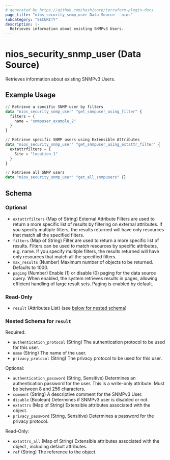 ```yaml
---
# generated by https://github.com/hashicorp/terraform-plugin-docs
page_title: "nios_security_snmp_user Data Source - nios"
subcategory: "SECURITY"
description: |-
  Retrieves information about existing SNMPv3 Users.
---
```


# nios_security_snmp_user (Data Source)

Retrieves information about existing SNMPv3 Users.

## Example Usage

```terraform
// Retrieve a specific SNMP user by filters
data "nios_security_snmp_user" "get_snmpuser_using_filter" {
  filters = {
    name = "snmpuser_example_2"
  }
}

// Retrieve specific SNMP users using Extensible Attributes
data "nios_security_snmp_user" "get_snmpuser_using_extattr_filter" {
  extattrfilters = {
    Site = "location-1"
  }
}

// Retrieve all SNMP users
data "nios_security_snmp_user" "get_all_snmpusers" {}
```

<!-- schema generated by tfplugindocs -->
## Schema

### Optional

- `extattrfilters` (Map of String) External Attribute Filters are used to return a more specific list of results by filtering on external attributes. If you specify multiple filters, the results returned will have only resources that match all the specified filters.
- `filters` (Map of String) Filter are used to return a more specific list of results. Filters can be used to match resources by specific attributes, e.g. name. If you specify multiple filters, the results returned will have only resources that match all the specified filters.
- `max_results` (Number) Maximum number of objects to be returned. Defaults to 1000.
- `paging` (Number) Enable (1) or disable (0) paging for the data source query. When enabled, the system retrieves results in pages, allowing efficient handling of large result sets. Paging is enabled by default.

### Read-Only

- `result` (Attributes List) (see [below for nested schema](#nestedatt--result))

<a id="nestedatt--result"></a>
### Nested Schema for `result`

Required:

- `authentication_protocol` (String) The authentication protocol to be used for this user.
- `name` (String) The name of the user.
- `privacy_protocol` (String) The privacy protocol to be used for this user.

Optional:

- `authentication_password` (String, Sensitive) Determines an authentication password for the user. This is a write-only attribute. Must be between 8 and 256 characters.
- `comment` (String) A descriptive comment for the SNMPv3 User.
- `disable` (Boolean) Determines if SNMPv3 user is disabled or not.
- `extattrs` (Map of String) Extensible attributes associated with the object.
- `privacy_password` (String, Sensitive) Determines a password for the privacy protocol.

Read-Only:

- `extattrs_all` (Map of String) Extensible attributes associated with the object , including default attributes.
- `ref` (String) The reference to the object.
